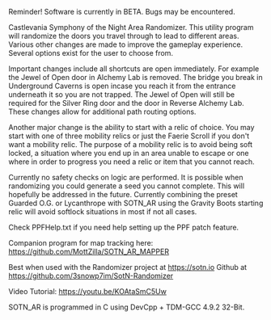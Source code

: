 Reminder! Software is currently in BETA. Bugs may be encountered.

Castlevania Symphony of the Night Area Randomizer. This utility program will randomize the doors you travel through to lead to different areas. Various other changes are made to improve the gameplay experience. Several options exist for the user to choose from. 

Important changes include all shortcuts are open immediately. For example the Jewel of Open door in Alchemy Lab is removed. The bridge you break in Underground Caverns is open incase you reach it from the entrance underneath it so you are not trapped. The Jewel of Open will still be required for the Silver Ring door and the door in Reverse Alchemy Lab. These changes allow for additional path routing options.

Another major change is the ability to start with a relic of choice. You may start with one of three mobility relics or just the Faerie Scroll if you don't want a mobility relic. The purpose of a mobility relic is to avoid being soft locked, a situation where you end up in an area unable to escape or one where in order to progress you need a relic or item that you cannot reach.

Currently no safety checks on logic are performed. It is possible when randomizing you could generate a seed you cannot complete. This will hopefully be addressed in the future. Currently combining the preset Guarded O.G. or Lycanthrope with SOTN_AR using the Gravity Boots starting relic will avoid softlock situations in most if not all cases.

Check PPFHelp.txt if you need help setting up the PPF patch feature.

Companion program for map tracking here: https://github.com/MottZilla/SOTN_AR_MAPPER

Best when used with the Randomizer project at https://sotn.io
Github at https://github.com/3snowp7im/SotN-Randomizer

Video Tutorial: https://youtu.be/KOAtaSmC5Uw

SOTN_AR is programmed in C using DevCpp + TDM-GCC 4.9.2 32-Bit.
